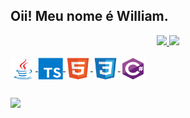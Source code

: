 ## Oii! Meu nome é William.

<div align="center">
  <a href="https://github.com/WillSantos5">
  <img height="180em" src="https://github-readme-stats.vercel.app/api?username=WillSantos5&show_icons=true&theme=dark&include_all_commits=true&count_private=true"/>
  <img height="180em" src="https://github-readme-stats.vercel.app/api/top-langs/?username=WillSantos5&layout=compact&langs_count=7&theme=dark"/>
</div>

<div style="display: inline_block"><br>
  <img align="center" alt="Csharp" height="35" width="40" src="https://raw.githubusercontent.com/devicons/devicon/master/icons/java/java-original.svg">  
  <img align="center" alt="Ts" height="35" width="40" src="https://raw.githubusercontent.com/devicons/devicon/master/icons/typescript/typescript-plain.svg">
  <img align="center" alt="HTML" height="35" width="40" src="https://raw.githubusercontent.com/devicons/devicon/master/icons/html5/html5-original.svg">
  <img align="center" alt="CSS" height="35" width="40" src="https://raw.githubusercontent.com/devicons/devicon/master/icons/css3/css3-original.svg">
  <img align="center" alt="Csharp" height="35" width="40" src="https://raw.githubusercontent.com/devicons/devicon/master/icons/csharp/csharp-original.svg">
  </div>

##

<div>
  <a href="https://www.linkedin.com/in/williamsantos12/" target="_blank"><img src="https://img.shields.io/badge/-LinkedIn-%230077B5?style=for-the-badge&logo=linkedin&logoColor=white" target="_blank"></a> 
</div>
